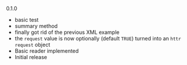 0.1.0 

* basic test
* summary method
* finally got rid of the previous XML example
* the `request` value is now optionally (default `TRUE`) turned into an `httr` `request` object
* Basic reader implemented
* Initial release
